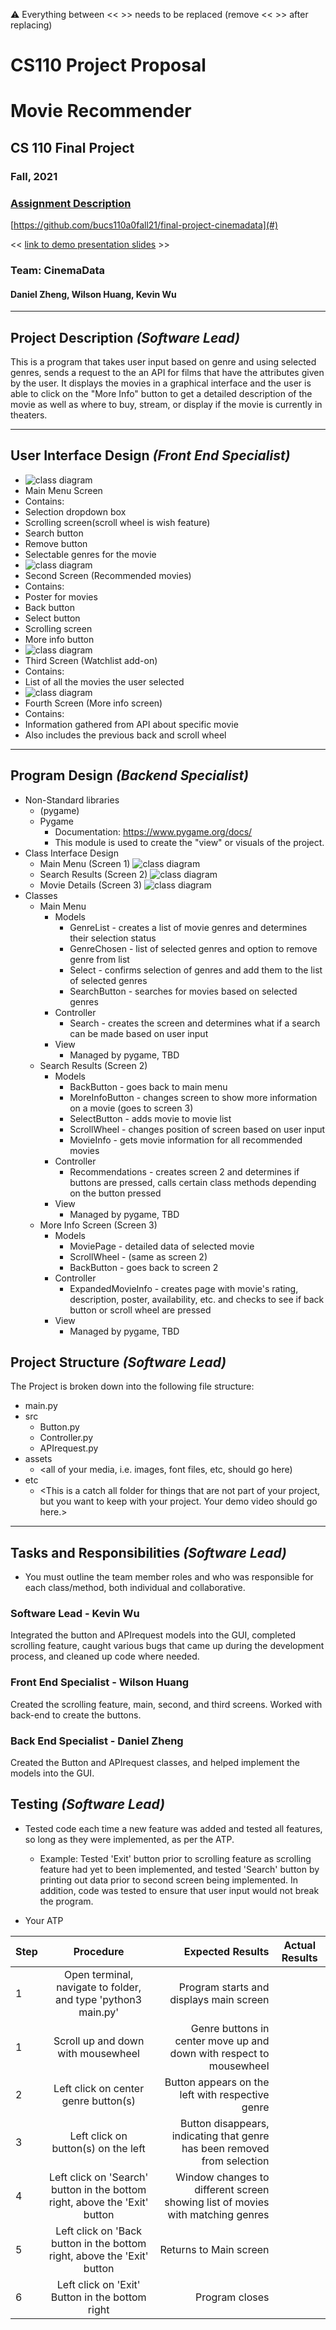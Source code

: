 :warning: Everything between << >> needs to be replaced (remove << >> after replacing)
# CS110 Project Proposal
# Movie Recommender
## CS 110 Final Project
### Fall, 2021
### [Assignment Description](https://docs.google.com/document/d/1H4R6yLL7som1lglyXWZ04RvTp_RvRFCCBn6sqv-82ps/edit#)

[https://github.com/bucs110a0fall21/final-project-cinemadata](#)

<< [link to demo presentation slides](#) >>

### Team: CinemaData
#### Daniel Zheng, Wilson Huang, Kevin Wu

***

## Project Description *(Software Lead)*
This is a program that takes user input based on genre and using selected genres, sends a request to the an API for films that have the attributes given by the user. It displays the movies in a graphical interface and the user is able to click on the "More Info" button to get a detailed description of the movie as well as where to buy, stream, or display if the movie is currently in theaters.

***    

## User Interface Design *(Front End Specialist)*
* ![class diagram](assets/GUI%20First%20Page.png)
* Main Menu Screen
* Contains:
* Selection dropdown box
* Scrolling screen(scroll wheel is wish feature)
* Search button
* Remove button
* Selectable genres for the movie
* ![class diagram](assets/GUI%20Second%20Page.png)
* Second Screen (Recommended movies)
* Contains:
* Poster for movies
* Back button
* Select button
* Scrolling screen
* More info button
* ![class diagram](assets/GUI%20Third%20Page.png)
* Third Screen (Watchlist add-on)
* Contains:
* List of all the movies the user selected
* ![class diagram](assets/GUI%20Fourth%20Page%20(addon)%20(1).png)
* Fourth Screen (More info screen)
* Contains:
* Information gathered from API about specific movie
* Also includes the previous back and scroll wheel


***        

## Program Design *(Backend Specialist)*
* Non-Standard libraries
    * (pygame)
    * Pygame
        * Documentation:  https://www.pygame.org/docs/
        * This module is used to create the "view" or visuals of the project.
* Class Interface Design
    * Main Menu (Screen 1)
    ![class diagram](assets/Class_screen_1.jpg)
    * Search Results (Screen 2)
    ![class diagram](assets/Class_screen_2.jpg)
    * Movie Details (Screen 3)
    ![class diagram](assets/Class_screen_3.jpg)
* Classes
    * Main Menu
        * Models 
            * GenreList - creates a list of movie genres and determines their selection status
            * GenreChosen - list of selected genres and option to remove genre from list
            * Select - confirms selection of genres and add them to the list of selected genres
            * SearchButton - searches for movies based on selected genres
        * Controller
            * Search - creates the screen and determines what if a search can be made based on user input
        * View
            * Managed by pygame, TBD
    * Search Results (Screen 2)
        * Models 
            * BackButton - goes back to main menu
            * MoreInfoButton - changes screen to show more information on a movie (goes to screen 3)
            * SelectButton - adds movie to movie list
            * ScrollWheel - changes position of screen based on user input
            * MovieInfo - gets movie information for all recommended movies
        * Controller
            * Recommendations - creates screen 2 and determines if buttons are pressed, calls certain class methods depending on the button pressed
        * View
            * Managed by pygame, TBD
    * More Info Screen (Screen 3)
        * Models 
            * MoviePage - detailed data of selected movie
            * ScrollWheel - (same as screen 2)
            * BackButton - goes back to screen 2
        * Controller
            * ExpandedMovieInfo - creates page with movie's rating, description, poster, availability, etc. and checks to see if back button or scroll wheel are pressed
        * View
            * Managed by pygame, TBD
    
    

## Project Structure *(Software Lead)*

The Project is broken down into the following file structure:
* main.py
* src
    * Button.py
    * Controller.py
    * APIrequest.py
* assets
    * <all of your media, i.e. images, font files, etc, should go here)
* etc
    * <This is a catch all folder for things that are not part of your project, but you want to keep with your project. Your demo video should go here.>

***

## Tasks and Responsibilities *(Software Lead)*
* You must outline the team member roles and who was responsible for each class/method, both individual and collaborative.

### Software Lead - Kevin Wu

Integrated the button and APIrequest models into the GUI, completed scrolling feature, caught various bugs that came up during the development process, and cleaned up code where needed.

### Front End Specialist - Wilson Huang

Created the scrolling feature, main, second, and third screens. Worked with back-end to create the buttons. 

### Back End Specialist - Daniel Zheng

Created the Button and APIrequest classes, and helped implement the models into the GUI.

## Testing *(Software Lead)*
* Tested code each time a new feature was added and tested all features, so long as they were implemented, as per the ATP.
    * Example: Tested 'Exit' button prior to scrolling feature as scrolling feature had yet to been implemented, and tested 'Search' button by printing out data prior to second screen being implemented. In addition, code was tested to ensure that user input would not break the program.

* Your ATP

| Step                  | Procedure     | Expected Results  | Actual Results |
| ----------------------|:-------------:| -----------------:| -------------- |
|  1  | Open terminal, navigate to folder, and type 'python3 main.py' | Program starts and displays main screen |    |
|  1  | Scroll up and down with mousewheel  | Genre buttons in center move up and down with respect to mousewheel  |    |
|  2  | Left click on center genre button(s)  | Button appears on the left with respective genre |    |
|  3  | Left click on button(s) on the left | Button disappears, indicating that genre has been removed from selection |    |
|  4  | Left click on 'Search' button in the bottom right, above the 'Exit' button  | Window changes to different screen showing list of movies with matching genres  |    |
|  5  | Left click on 'Back button in the bottom right, above the 'Exit' button  |  Returns to Main screen  |    |
|  6  | Left click on 'Exit' Button in the bottom right  |  Program closes  |    |